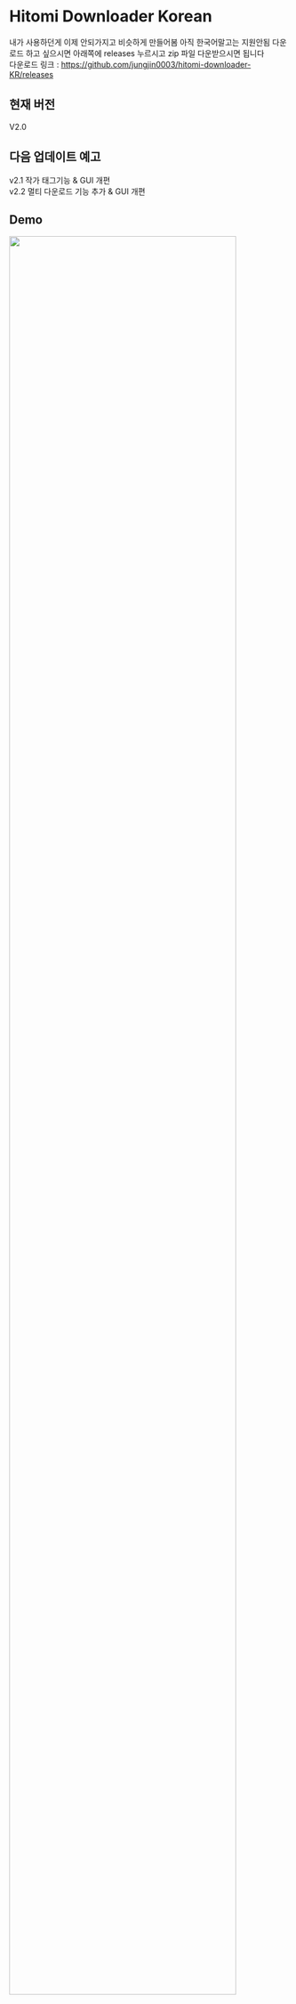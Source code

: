 # Hitomi Downloader Korean
내가 사용하던게 이제 안되가지고 비슷하게 만들어봄 아직 한국어말고는 지원안됨
다운로드 하고 싶으시면 아래쪽에 releases 누르시고 zip 파일 다운받으시면 됩니다 <br>
다운로드 링크 : <https://github.com/jungjin0003/hitomi-downloader-KR/releases>

## 현재 버전
V2.0<br>

## 다음 업데이트 예고
v2.1 작가 태그기능 & GUI 개편<br>
v2.2 멀티 다운로드 기능 추가 & GUI 개편<br>

## Demo
<img src="https://github.com/jungjin0003/hitomi-downloader-KR/blob/master/image.PNG" width="90%"></img>

## 이전 버전
v1.0<br>
v1.1<br>

## 필수목록
.NET Framework 4.6.1 이 설치되어 있어야함 없으면 여기로<br>
.NET Framework 4.6.1 설치하기 : <https://www.microsoft.com/ko-kr/download/details.aspx?id=49982><br>
우회가 안되기 때문에 직접 GoodByeDPI 같은거나 VPN 사용해야함

